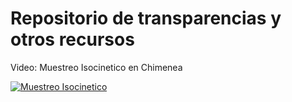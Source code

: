 # Repositorio de transparencias y otros recursos

Video: Muestreo Isocinetico en Chimenea

[![Muestreo Isocinetico](https://img.youtube.com/vi/rrXgBvkuJ4w/0.jpg)](https://www.youtube.com/watch?v=rrXgBvkuJ4w "Muestreo Isocinetico")


